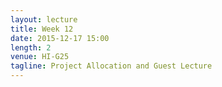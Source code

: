 ```yaml
---
layout: lecture
title: Week 12
date: 2015-12-17 15:00
length: 2
venue: HI-G25
tagline: Project Allocation and Guest Lecture
---
```

